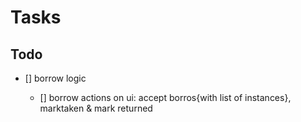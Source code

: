 # Tasks

## Todo

- [] borrow logic
  
  - [] borrow actions on ui: accept borros{with list of instances}, marktaken & mark returned
